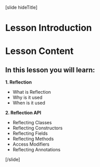 [slide hideTitle]

# Lesson Introduction

# Lesson Content

## In this lesson you will learn:

**1. Reflection**

- What is Reflection
- Why is it used
- When is it used

**2. Reflection API**
- Reflecting Classes
- Reflecting Constructors
- Reflecting Fields
- Reflecting Methods
- Access Modifiers
- Reflecting Annotations

[/slide]